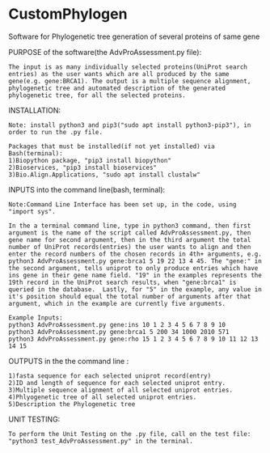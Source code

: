 # CustomPhylogen
Software for Phylogenetic tree generation of several proteins of same gene

PURPOSE of the software(the AdvProAssessment.py file):

	The input is as many individually selected proteins(UniProt search entries) as the user wants which are all produced by the same gene(e.g. gene:BRCA1). The output is a multiple sequence alignment, phylogenetic tree and automated description of the generated phylogenetic tree, for all the selected proteins.


INSTALLATION:

	Note: install python3 and pip3("sudo apt install python3-pip3"), in order to run the .py file.

	Packages that must be installed(if not yet installed) via Bash(terminal):
	1)Biopython package, "pip3 install biopython"
	2)Bioservices, "pip3 install bioservices"
	3)Bio.Align.Applications, "sudo apt install clustalw"

INPUTS into the command line(bash, terminal):

	Note:Command Line Interface has been set up, in the code, using "import sys".

	In the a terminal command line, type in python3 command, then first argument is the name of the script called AdvProAssessment.py, then gene name for second argument, then in the third argument the total number of UniProt records(entries) the user wants to align and then enter the record numbers of the chosen records in 4th+ arguments, e.g. python3 AdvProAssessment.py gene:brca1 5 19 22 13 4 45. The "gene:" in the second argument, tells uniprot to only produce entries which have ins gene in their gene name field. "19" in the examples represents the 19th record in the UniProt search results, when "gene:brca1" is queried in the database.  Lastly, for "5" in the example, any value in it's position should equal the total number of arguments after that argument, which in the example are currently five arguments.

	Example Inputs:
	python3 AdvProAssessment.py gene:ins 10 1 2 3 4 5 6 7 8 9 10
	python3 AdvProAssessment.py gene:brca1 5 200 34 1000 2010 571
	python3 AdvProAssessment.py gene:rho 15 1 2 3 4 5 6 7 8 9 10 11 12 13 14 15



OUTPUTS in the the command line :

	1)fasta sequence for each selected uniprot record(entry)
	2)ID and length of sequence for each selected uniprot entry.
	3)Multiple sequence alignment of all selected uniprot entries. 
	4)Phlyogenetic tree of all selected uniprot entries. 
	5)Description the Phylogenetic tree



UNIT TESTING:

	To perform the Unit Testing on the .py file, call on the test file:
	"python3 test_AdvProAssessment.py" in the terminal.





